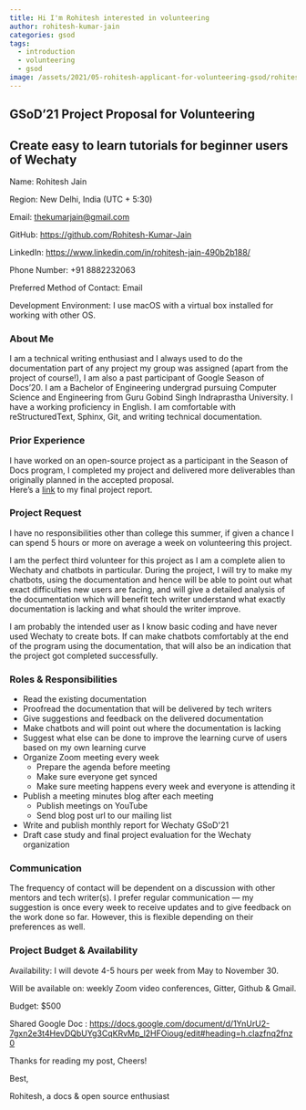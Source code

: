 ```yaml
---
title: Hi I'm Rohitesh interested in volunteering
author: rohitesh-kumar-jain
categories: gsod
tags:
  - introduction
  - volunteering
  - gsod
image: /assets/2021/05-rohitesh-applicant-for-volunteering-gsod/rohitesh.webp
---
```


## GSoD’21 Project Proposal for Volunteering

## Create easy to learn tutorials for beginner users of Wechaty

Name: Rohitesh Jain

Region: New Delhi, India (UTC + 5:30)

Email: thekumarjain@gmail.com

GitHub: <https://github.com/Rohitesh-Kumar-Jain>

LinkedIn: <https://www.linkedin.com/in/rohitesh-jain-490b2b188/>

Phone Number: +91 8882232063

Preferred Method of Contact: Email

Development Environment: I use macOS with a virtual box installed for working with other OS.

### About Me

I am a technical writing enthusiast and I always used to do the documentation part of any project my group was assigned (apart from the project of course!), I am also a past participant of Google Season of Docs’20. I am a Bachelor of Engineering undergrad pursuing Computer Science and Engineering from Guru Gobind Singh Indraprastha University. I have a working proficiency in English. I am comfortable with reStructuredText, Sphinx, Git, and writing technical documentation.

### Prior Experience

I have worked on an open-source project as a participant in the Season of Docs program, I completed my project and delivered more deliverables than originally planned in the accepted proposal.  
Here’s a [link](https://docs.google.com/document/d/1B_lCimD17SrCLdynABlCiNGapFlmrhpry94Am5taS0g) to my final project report.

### Project Request

I have no responsibilities other than college this summer, if given a chance I can spend 5 hours or more on average a week on volunteering this project.

I am the perfect third volunteer for this project as I am a complete alien to Wechaty and chatbots in particular. During the project, I will try to make my chatbots, using the documentation and hence will be able to point out what exact difficulties new users are facing, and will give a detailed analysis of the documentation which will benefit tech writer understand what exactly documentation is lacking and what should the writer improve.

I am probably the intended user as I know basic coding and have never used Wechaty to create bots. If can make chatbots comfortably at the end of the program using the documentation, that will also be an indication that the project got completed successfully.

### Roles & Responsibilities

* Read the existing documentation
* Proofread the documentation that will be delivered by tech writers
* Give suggestions and feedback on the delivered documentation
* Make chatbots and will point out where the documentation is lacking
* Suggest what else can be done to improve the learning curve of users based on my own learning curve
* Organize Zoom meeting every week
  * Prepare the agenda before meeting
  * Make sure everyone get synced
  * Make sure meeting happens every week and everyone is attending it
* Publish a meeting minutes blog after each meeting
  * Publish meetings on YouTube
  * Send blog post url to our mailing list
* Write and publish monthly report for Wechaty GSoD'21
* Draft case study and final project evaluation for the Wechaty organization

### Communication

The frequency of contact will be dependent on a discussion with other mentors and tech writer(s). I prefer regular communication — my suggestion is once every week to receive updates and to give feedback on the work done so far. However, this is flexible depending on their preferences as well.

### Project Budget & Availability

Availability: I will devote 4-5 hours per week from May to November 30.

Will be available on: weekly Zoom video conferences, Gitter, Github & Gmail.

Budget: $500

Shared Google Doc : <https://docs.google.com/document/d/1YnUrU2-7gxn2e3t4HevDQbUYg3CqKRvMp_l2HFOioug/edit#heading=h.clazfnq2fnz0>

Thanks for reading my post, Cheers!

Best,

Rohitesh, a docs & open source enthusiast
